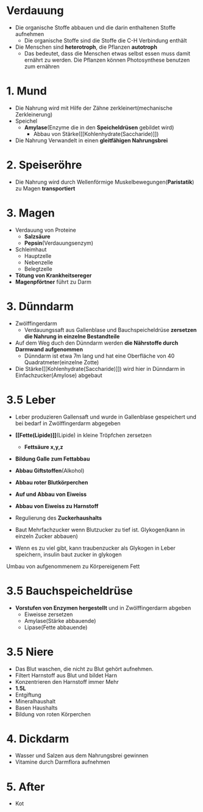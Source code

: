 # Verdauung
- Die organische Stoffe abbauen und die darin enthaltenen Stoffe aufnehmen
	- Die organische Stoffe sind die Stoffe die C-H Verbindung enthält
- Die Menschen sind **heterotroph**, die Pflanzen **autotroph**
	- Das bedeutet, dass die Menschen etwas selbst essen muss damit ernährt zu werden. Die Pflanzen können Photosynthese benutzen zum ernähren

# 1. Mund
- Die Nahrung wird mit Hilfe der Zähne zerkleinert(mechanische Zerkleinerung)
- Speichel
	- **Amylase**(Enzyme die in den **Speicheldrüsen** gebildet wird)
		- Abbau von Stärke([[Kohlenhydrate(Saccharide)]])
- Die Nahrung Verwandelt in einen **gleitfähigen Nahrungsbrei**


# 2. Speiseröhre
- Die Nahrung wird durch Wellenförmige Muskelbewegungen(**Paristatik**) zu Magen **transportiert**


# 3. Magen
- Verdauung von Proteine
	- **Salzsäure**
	- **Pepsin**(Verdauungsenzym)
- Schleimhaut
	- Hauptzelle
	- Nebenzelle
	- Belegtzelle
- **Tötung von Krankheitsereger**
- **Magenpförtner** führt zu Darm


# 3. Dünndarm
- Zwölffingerdarm
	- Verdauungssaft aus Gallenblase und Bauchspeicheldrüse **zersetzen die Nahrung in einzelne Bestandteile**
- Auf dem Weg duch den Dünndarm werden **die Nährstoffe durch Darmwand aufgenommen**
	- Dünndarm ist etwa 7m lang und hat eine Oberfläche von 40 Quadratmeter(einzelne Zotte)
- Die Stärke([[Kohlenhydrate(Saccharide)]]) wird hier in Dünndarm in Einfachzucker(Amylose) abgebaut


# 3.5 Leber
- Leber produzieren Gallensaft und wurde in Gallenblase gespeichert und bei bedarf in Zwölffingerdarm abgegeben
- **[[Fette(Lipide)]]**(Lipide) in kleine Tröpfchen zersetzen
	- **Fettsäure x,y,z**
- **Bildung Galle zum Fettabbau**
- **Abbau Giftstoffen**(Alkohol)
- **Abbau roter Blutkörperchen**
- **Auf und Abbau von Eiweiss**
- **Abbau von Eiweiss zu Harnstoff**
- Regulierung des **Zuckerhaushalts**

-   Baut Mehrfachzucker wenn Blutzucker zu tief ist. Glykogen(kann in einzeln Zucker abbauen)
-   Wenn es zu viel gibt, kann traubenzucker als Glykogen in Leber speichern, insulin baut zucker in glykogen

Umbau von aufgenommenem zu Körpereigenem Fett


# 3.5 Bauchspeicheldrüse
- **Vorstufen von Enzymen hergestellt** und in Zwölffingerdarm abgeben
	- Eiweisse zersetzen
	- Amylase(Stärke abbauende)
	- Lipase(Fette abbauende)


# 3.5 Niere
- Das Blut waschen, die nicht zu Blut gehört aufnehmen.
- Filtert Harnstoff aus Blut und bildet Harn
- Konzentrieren den Harnstoff immer Mehr
- **1.5L**
- Entgiftung
- Mineralhaushalt
- Basen Haushalts
- Bildung von roten Körperchen


# 4. Dickdarm
- Wasser und Salzen aus dem Nahrungsbrei gewinnen
- Vitamine durch Darmflora aufnehmen


# 5. After
- Kot